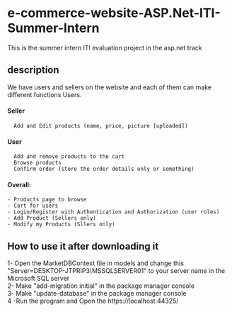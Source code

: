 # e-commerce-website-ASP.Net-ITI-Summer-Intern
This is the summer intern ITI evaluation project in the asp.net track 
## description

We have users and sellers on the website and each of them can make different functions 
Users.
#### Seller
	  Add and Edit products (name, price, picture [uploaded])
	
#### User 
	  Add and remove products to the cart
	  Browse products
	  Confirm order (store the order details only or something)

#### Overall:
	- Products page to browse
	- Cart for users
	- Login/Register with Authentication and Authorization (user roles)
	- Add Product (Sellers only)
	- Modify my Products (Sllers only)
 
## How to use it after downloading it
  1- Open the MarketDBContext file in models and change this "Server=DESKTOP-JTPRIP3\\MSSQLSERVER01" to your server name in the Microsoft SQL server <br />
  2- Make "add-migration initial" in the package manager console <br />
  3- Make "update-database" in the package manager console <br />
  4 -Run the program and Open the https://localhost:44325/ <br />
